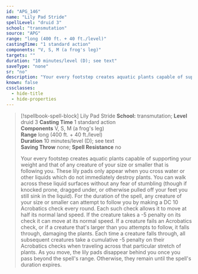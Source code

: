 ```yaml
---
id: "APG_146"
name: "Lily Pad Stride"
spellLevel: "druid 3"
school: "transmutation"
source: "APG"
range: "long (400 ft. + 40 ft./level)"
castingTime: "1 standard action"
components: "V, S, M (a frog's leg)"
targets: ""
duration: "10 minutes/level (D); see text"
saveType: "none"
sr: "no"
description: "Your every footstep creates aquatic plants capable of supporting your weight and that of any creature of your size or smaller that is following you. These lily pads only appear when you cross water or other liquids which do not immediately destroy plants. You can walk across these liquid surfaces without any fear of stumbling (though if knocked prone, dragged under, or otherwise pulled off your feet you still sink in the liquid). For the duration of the spell, any creature of your size or smaller can attempt to follow you by making a DC 10 Acrobatics check every round. Each such check allows it to move at half its normal land speed. If the creature takes a -5 penalty on its check it can move at its normal speed.  If a creature fails an Acrobatics check, or if a creature that's larger than you attempts to follow, it falls through, damaging the plants. Each time a creature falls through, all subsequent creatures take a cumulative -5 penalty on their Acrobatics checks when traveling across that particular stretch of plants.  As you move, the lily pads disappear behind you once you pass beyond the spell's range. Otherwise, they remain until the spell's duration expires."
known: false
cssclasses:
  - hide-title
  - hide-properties
---
```


> [!spellbook-spell-block] Lily Pad Stride
> **School:** transmutation; **Level** druid 3
> **Casting Time** 1 standard action  
> **Components** V, S, M (a frog's leg)  
> **Range** long (400 ft. + 40 ft./level)  
> **Duration** 10 minutes/level (D); see text  
> **Saving Throw** none; **Spell Resistance** no
> 
> Your every footstep creates aquatic plants capable of supporting your weight and that of any creature of your size or smaller that is following you. These lily pads only appear when you cross water or other liquids which do not immediately destroy plants. You can walk across these liquid surfaces without any fear of stumbling (though if knocked prone, dragged under, or otherwise pulled off your feet you still sink in the liquid). For the duration of the spell, any creature of your size or smaller can attempt to follow you by making a DC 10 Acrobatics check every round. Each such check allows it to move at half its normal land speed. If the creature takes a -5 penalty on its check it can move at its normal speed.  If a creature fails an Acrobatics check, or if a creature that's larger than you attempts to follow, it falls through, damaging the plants. Each time a creature falls through, all subsequent creatures take a cumulative -5 penalty on their Acrobatics checks when traveling across that particular stretch of plants.  As you move, the lily pads disappear behind you once you pass beyond the spell's range. Otherwise, they remain until the spell's duration expires.
